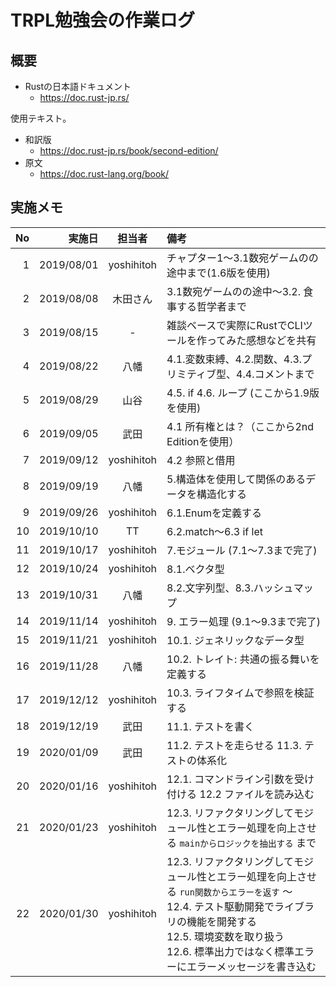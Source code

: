 # TRPL勉強会の作業ログ

## 概要

- Rustの日本語ドキュメント
    - https://doc.rust-jp.rs/

使用テキスト。

- 和訳版
    - https://doc.rust-jp.rs/book/second-edition/
- 原文
    - https://doc.rust-lang.org/book/

## 実施メモ

| No | 実施日      | 担当者     | 備考
|---:|-----------:|:----------:|:-----
|  1 | 2019/08/01 | yoshihitoh | チャプター1〜3.1数宛ゲームのの途中まで(1.6版を使用)
|  2 | 2019/08/08 | 木田さん | 3.1数宛ゲームのの途中〜3.2. 食事する哲学者まで
|  3 | 2019/08/15 | - | 雑談ベースで実際にRustでCLIツールを作ってみた感想などを共有
|  4 | 2019/08/22 | 八幡 | 4.1.変数束縛、4.2.関数、4.3.プリミティブ型、4.4.コメントまで
|  5 | 2019/08/29 | 山谷 | 4.5. if 4.6. ループ (ここから1.9版を使用)
|  6 | 2019/09/05 | 武田 | 4.1 所有権とは？（ここから2nd Editionを使用）
|  7 | 2019/09/12 | yoshihitoh | 4.2 参照と借用
|  8 | 2019/09/19 | 八幡 | 5.構造体を使用して関係のあるデータを構造化する
|  9 | 2019/09/26 | yoshihitoh | 6.1.Enumを定義する
| 10 | 2019/10/10 | TT | 6.2.match〜6.3 if let
| 11 | 2019/10/17 | yoshihitoh | 7.モジュール (7.1〜7.3まで完了)
| 12 | 2019/10/24 | yoshihitoh | 8.1.ベクタ型
| 13 | 2019/10/31 | 八幡 | 8.2.文字列型、8.3.ハッシュマップ
| 14 | 2019/11/14 | yoshihitoh | 9. エラー処理 (9.1〜9.3まで完了)
| 15 | 2019/11/21 | yoshihitoh | 10.1. ジェネリックなデータ型
| 16 | 2019/11/28 | 八幡 | 10.2. トレイト: 共通の振る舞いを定義する
| 17 | 2019/12/12 | yoshihitoh | 10.3. ライフタイムで参照を検証する
| 18 | 2019/12/19 | 武田 | 11.1. テストを書く
| 19 | 2020/01/09 | 武田 | 11.2. テストを走らせる 11.3. テストの体系化
| 20 | 2020/01/16 | yoshihitoh | 12.1. コマンドライン引数を受け付ける 12.2 ファイルを読み込む
| 21 | 2020/01/23 | yoshihitoh | 12.3. リファクタリングしてモジュール性とエラー処理を向上させる `mainからロジックを抽出する` まで
| 22 | 2020/01/30 | yoshihitoh | 12.3. リファクタリングしてモジュール性とエラー処理を向上させる `run関数からエラーを返す` 〜 <br> 12.4. テスト駆動開発でライブラリの機能を開発する <br> 12.5. 環境変数を取り扱う <br> 12.6. 標準出力ではなく標準エラーにエラーメッセージを書き込む
